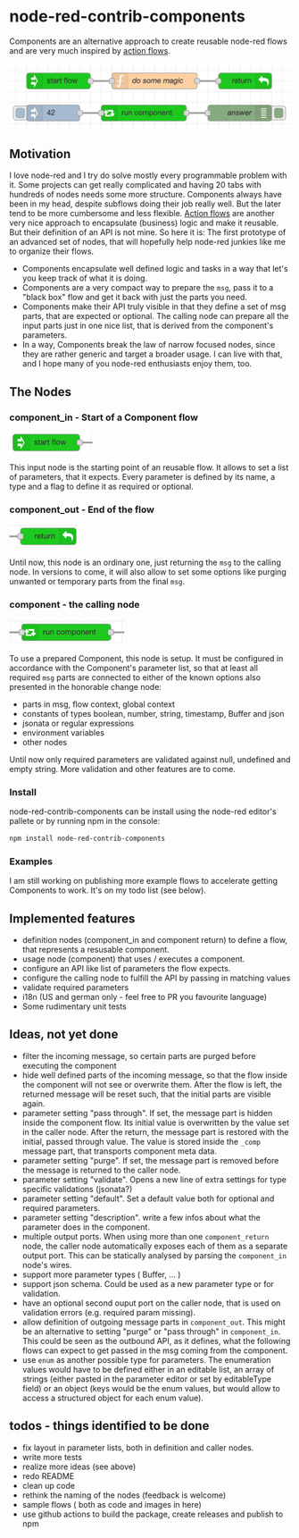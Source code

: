 # node-red-contrib-components
Components are an alternative approach to create reusable node-red flows and are
very much inspired by [action flows](https://github.com/Steveorevo/node-red-contrib-actionflows/tree/master/actionflows).

![Components](/images/components.png)

## Motivation
I love node-red and I try do solve mostly every programmable problem with it. Some projects can get 
really complicated and having 20 tabs with hundreds of nodes needs some more structure. Components always
have been in my head, despite subflows doing their job really well. But the later tend to be more cumbersome and less flexible.
[Action flows](https://github.com/Steveorevo/node-red-contrib-actionflows/tree/master/actionflows) are another very nice 
approach to encapsulate (business) logic and make it reusable. But their definition of an API is not mine. 
So here it is: The first prototype of an advanced set of nodes, that will hopefully help
node-red junkies like me to organize their flows.

* Components encapsulate well defined logic and tasks in a way that let's you keep track of what it is doing.
* Components are a very compact way to prepare the ```msg```, pass it to a "black box" flow and get it back with just
the parts you need.
* Components make their API truly visible in that they define a set of msg parts, that are expected or optional. The 
calling node can prepare all the input parts just in one nice list, that is derived from the component's parameters.
* In a way, Components break the law of narrow focused nodes, since they are rather generic and target a broader usage.
I can live with that, and I hope many of you node-red enthusiasts enjoy them, too.

## The Nodes
### component_in - Start of a Component flow
![Component input node](/images/component_in.png)

This input node is the starting point of an reusable flow. It allows to set a list of parameters, that it expects.
Every parameter is defined by its name, a type and a flag to define it as required or optional.

### component_out - End of the flow
![Component output node](/images/component_out.png)

Until now, this node is an ordinary one, just returning the ```msg``` to the calling node. In versions to come, it will
also allow to set some options like purging unwanted or temporary parts from the final ```msg```.

### component - the calling node

![Component caller node](/images/component.png)

To use a prepared Component, this node is setup. It must be configured in accordance with the Component's parameter list, so
that at least all required ```msg``` parts are connected to either of the known options also presented in the honorable change node:
* parts in msg, flow context, global context
* constants of types boolean, number, string, timestamp, Buffer and json
* jsonata or regular expressions
* environment variables
* other nodes

Until now only required parameters are validated against null, undefined and empty string. More validation and other features are to come.

### Install
node-red-contrib-components can be install using the node-red editor's pallete or by running npm in the console:

``` bash
npm install node-red-contrib-components
```

### Examples
I am still working on publishing more example flows to accelerate getting Components to work. It's on my todo list (see below).

## Implemented features
* definition nodes (component_in and component return) to define a flow, that represents a resusable component.
* usage node (component) that uses / executes a component.
* configure an API like list of parameters the flow expects.
* configure the calling node to fulfill the API by passing in matching values
* validate required parameters
* i18n (US and german only - feel free to PR you favourite language)
* Some rudimentary unit tests

## Ideas, not yet done
* filter the incoming message, so certain parts are purged before executing the component
* hide well defined parts of the incoming message, so that the flow inside the component will not see or overwrite them. After the flow is left, the returned message will be reset such, that the initial parts are visible again.
* parameter setting "pass through". If set, the message part is hidden inside the component flow. Its initial value is overwritten by the value set in the caller node. After the return, the message part is restored with the initial, passed through value. The value is stored inside the ```_comp``` message part, that transports component meta data.
* parameter setting "purge". If set, the message part is removed before the message is returned to the caller node.
* parameter setting "validate". Opens a new line of extra settings for type specific validations (jsonata?)
* parameter setting "default". Set a default value both for optional and required parameters. 
* parameter setting "description". write a few infos about what the parameter does in the component.
* multiple output ports. When using more than one ```component_return``` node, the caller node automatically exposes each of them as a separate output port. This can be statically analysed by parsing the ```component_in``` node's wires.
* support more parameter types ( Buffer, ... )
* support json schema. Could be used as a new parameter type or for validation.
* have an optional second ouput port on the caller node, that is used on validation errors (e.g. required param missing).
* allow definition of outgoing message parts in ```component_out```. This might be an alternative to setting "purge" or "pass through" in ```component_in```. This could be seen as the outbound API, as it defines, what the following flows can expect to get passed in the msg coming from the component.
* use ```enum``` as another possible type for parameters. The enumeration values would have to be defined either in an editable list, an array of strings (either pasted in the parameter editor or set by editableType field) or an object (keys would be the enum values, but would allow to access a structured object for each enum value).

## todos - things identified to be done
* fix layout in parameter lists, both in definition and caller nodes.
* write more tests
* realize more ideas (see above)
* redo README
* clean up code
* rethink the naming of the nodes (feedback is welcome)
* sample flows ( both as code and images in here)
* use github actions to build the package, create releases and publish to npm
